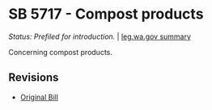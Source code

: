 # SB 5717 - Compost products
*Status: Prefiled for introduction.* | [leg.wa.gov summary](https://app.leg.wa.gov/billsummary?BillNumber=5717&Year=2021)

Concerning compost products.

## Revisions
* [Original Bill](1/)